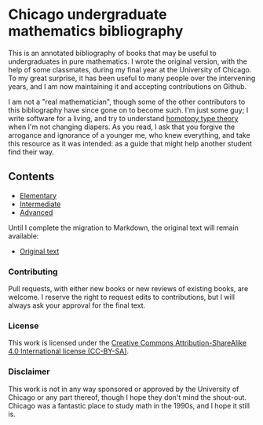 # Chicago undergraduate mathematics bibliography

This is an annotated bibliography of books that may be useful to undergraduates in pure
mathematics.  I wrote the original version, with the help of some classmates, during my final
year at the University of Chicago.  To my great surprise, it has been useful to many people
over the intervening years, and I am now maintaining it and accepting contributions on Github.

I am not a "real mathematician", though some of the other contributors to this bibliography
have since gone on to become such.  I'm just some guy; I write software for a living, and try
to understand [homotopy type theory](http://homotopytypetheory.org) when I'm not changing
diapers.  As you read, I ask that you forgive the arrogance and ignorance of a younger me, who
knew everything, and take this resource as it was intended: as a guide that might help another
student find their way.

## Contents

* [Elementary](elementary/README.md)
* [Intermediate](intermediate/README.md)
* [Advanced](advanced/README.md)

Until I complete the migration to Markdown, the original text will remain available:

* [Original text](original/biblio.html)

### Contributing

Pull requests, with either new books or new reviews of existing books, are welcome.  I reserve
the right to request edits to contributions, but I will always ask your approval for the final
text.

### License

This work is licensed under the [Creative Commons Attribution-ShareAlike 4.0 International
license (CC-BY-SA)](http://creativecommons.org/licenses/by-sa/4.0/legalcode).

### Disclaimer

This work is not in any way sponsored or approved by the University of Chicago or
any part thereof, though I hope they don't mind the shout-out.  Chicago was a fantastic place
to study math in the 1990s, and I hope it still is.

